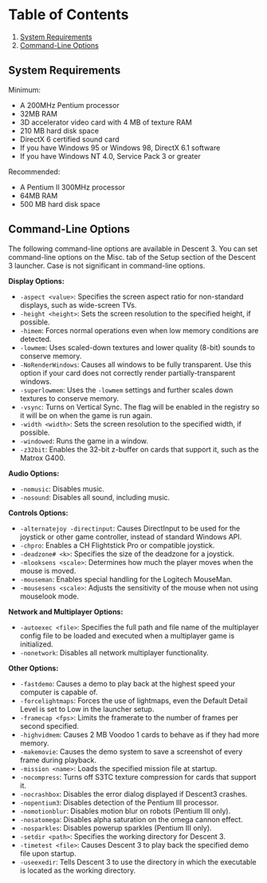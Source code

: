 # Table of Contents
1. [System Requirements](https://github.com/DescentDevelopers/Descent3/wiki/Running-Descent-3#system-requirements)
2. [Command-Line Options](https://github.com/DescentDevelopers/Descent3/wiki/Running-Descent-3#command-line-options)

## System Requirements
Minimum:

- A 200MHz Pentium processor
- 32MB RAM
- 3D accelerator video card with 4 MB of texture RAM
- 210 MB hard disk space
- DirectX 6 certified sound card
- If you have Windows 95 or Windows 98, DirectX 6.1 software
- If you have Windows NT 4.0, Service Pack 3 or greater

Recommended:  

- A Pentium II 300MHz processor
- 64MB RAM
- 500 MB hard disk space

## Command-Line Options
The following command-line options are available in Descent 3. You can set command-line options on the Misc. tab of the Setup section of the Descent 3 launcher. Case is not significant in command-line options.

**Display Options:**
- `-aspect <value>`: Specifies the screen aspect ratio for non-standard displays, such as wide-screen TVs.
- `-height <height>`: Sets the screen resolution to the specified height, if possible.
- `-himem`: Forces normal operations even when low memory conditions are detected.
- `-lowmem`: Uses scaled-down textures and lower quality (8-bit) sounds to conserve memory.
- `-NoRenderWindows`: Causes all windows to be fully transparent. Use this option if your card does not correctly render partially-transparent windows.
- `-superlowmem`: Uses the `-lowmem` settings and further scales down textures to conserve memory.
- `-vsync`: Turns on Vertical Sync. The flag will be enabled in the registry so it will be on when the game is run again.
- `-width <width>`: Sets the screen resolution to the specified width, if possible.
- `-windowed`: Runs the game in a window.
- `-z32bit`: Enables the 32-bit z-buffer on cards that support it, such as the Matrox G400.

**Audio Options:**
- `-nomusic`: Disables music.
- `-nosound`: Disables all sound, including music.

**Controls Options:**
- `-alternatejoy -directinput`: Causes DirectInput to be used for the joystick or other game controller, instead of standard Windows API.
- `-chpro`: Enables a CH Flightstick Pro or compatible joystick.
- `-deadzone# <k>`: Specifies the size of the deadzone for a joystick.
- `-mlooksens <scale>`: Determines how much the player moves when the mouse is moved.
- `-mouseman`: Enables special handling for the Logitech MouseMan.
- `-mousesens <scale>`: Adjusts the sensitivity of the mouse when not using mouselook mode.

**Network and Multiplayer Options:**
- `-autoexec <file>`: Specifies the full path and file name of the multiplayer config file to be loaded and executed when a multiplayer game is initialized.
- `-nonetwork`: Disables all network multiplayer functionality.

**Other Options:**
- `-fastdemo`: Causes a demo to play back at the highest speed your computer is capable of.
- `-forcelightmaps`: Forces the use of lightmaps, even the Default Detail Level is set to Low in the launcher setup.
- `-framecap <fps>`: Limits the framerate to the number of frames per second specified.
- `-highvidmem`: Causes 2 MB Voodoo 1 cards to behave as if they had more memory.
- `-makemovie`: Causes the demo system to save a screenshot of every frame during playback.
- `-mission <name>`: Loads the specified mission file at startup.
- `-nocompress`: Turns off S3TC texture compression for cards that support it.
- `-nocrashbox`: Disables the error dialog displayed if Descent3 crashes.
- `-nopentium3`: Disables detection of the Pentium III processor.
- `-nomotionblur`: Disables motion blur on robots (Pentium III only).
- `-nosatomega`: Disables alpha saturation on the omega cannon effect.
- `-nosparkles`: Disables powerup sparkles (Pentium III only).
- `-setdir <path>`: Specifies the working directory for Descent 3.
- `-timetest <file>`: Causes Descent 3 to play back the specified demo file upon startup.
- `-useexedir`: Tells Descent 3 to use the directory in which the executable is located as the working directory.